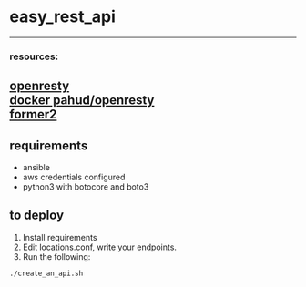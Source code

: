 # easy_rest_api
---
### resources:
[openresty](https://openresty.org)  
[docker pahud/openresty](https://hub.docker.com/r/pahud/openresty)  
[former2](https://former2.com)
---
## requirements
* ansible
* aws credentials configured
* python3 with botocore and boto3

## to deploy
1. Install requirements
2. Edit locations.conf, write your endpoints.
3. Run the following: 

```
./create_an_api.sh
```